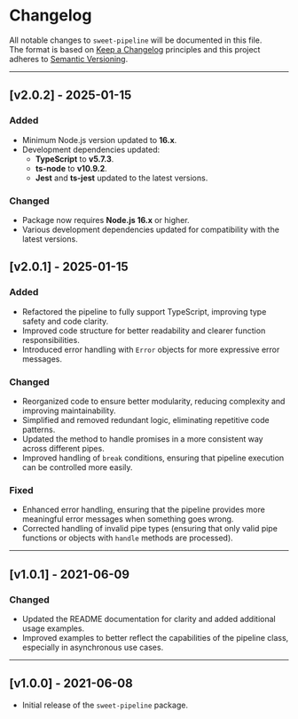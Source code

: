 # Changelog

All notable changes to `sweet-pipeline` will be documented in this file.  
The format is based on [Keep a Changelog](https://keepachangelog.com/en/1.0.0/) principles and this project adheres to [Semantic Versioning](https://semver.org/).

---

## [v2.0.2] - 2025-01-15

### Added
- Minimum Node.js version updated to **16.x**.
- Development dependencies updated:
    - **TypeScript** to **v5.7.3**.
    - **ts-node** to **v10.9.2**.
    - **Jest** and **ts-jest** updated to the latest versions.

### Changed
- Package now requires **Node.js 16.x** or higher.
- Various development dependencies updated for compatibility with the latest versions.


## [v2.0.1] - 2025-01-15

### Added
- Refactored the pipeline to fully support TypeScript, improving type safety and code clarity.
- Improved code structure for better readability and clearer function responsibilities.
- Introduced error handling with `Error` objects for more expressive error messages.

### Changed
- Reorganized code to ensure better modularity, reducing complexity and improving maintainability.
- Simplified and removed redundant logic, eliminating repetitive code patterns.
- Updated the method to handle promises in a more consistent way across different pipes.
- Improved handling of `break` conditions, ensuring that pipeline execution can be controlled more easily.

### Fixed
- Enhanced error handling, ensuring that the pipeline provides more meaningful error messages when something goes wrong.
- Corrected handling of invalid pipe types (ensuring that only valid pipe functions or objects with `handle` methods are processed).

---

## [v1.0.1] - 2021-06-09

### Changed
- Updated the README documentation for clarity and added additional usage examples.
- Improved examples to better reflect the capabilities of the pipeline class, especially in asynchronous use cases.

---

## [v1.0.0] - 2021-06-08

- Initial release of the `sweet-pipeline` package.
